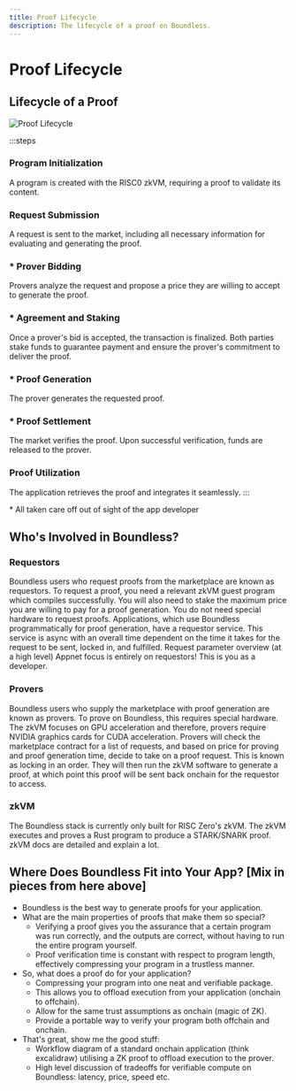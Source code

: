 ```yaml
---
title: Proof Lifecycle
description: The lifecycle of a proof on Boundless.
---
```


# Proof Lifecycle

## Lifecycle of a Proof

![Proof Lifecycle](/boundless_market_diagram.png)

:::steps
### Program Initialization

A program is created with the RISC0 zkVM, requiring a proof to validate its content.

### Request Submission

A request is sent to the market, including all necessary information for evaluating and generating the proof.

### <span class="text-[var(--vocs-color\_textAccent)]">\*</span> Prover Bidding

Provers analyze the request and propose a price they are willing to accept to generate the proof.

### <span class="text-[var(--vocs-color\_textAccent)]">\*</span> Agreement and Staking

Once a prover's bid is accepted, the transaction is finalized. Both parties stake funds to guarantee payment and ensure the prover's commitment to deliver the proof.

### <span class="text-[var(--vocs-color\_textAccent)]">\*</span> Proof Generation

The prover generates the requested proof.

### <span class="text-[var(--vocs-color\_textAccent)]">\*</span> Proof Settlement

The market verifies the proof. Upon successful verification, funds are released to the prover.

### Proof Utilization

The application retrieves the proof and integrates it seamlessly.
:::

<span class="text-[var(--vocs-color\_textAccent)]">\*</span> All taken care off out of sight of the app developer

## Who's Involved in Boundless?

### Requestors

Boundless users who request proofs from the marketplace are known as requestors.
To request a proof, you need a relevant zkVM guest program which compiles successfully.
You will also need to stake the maximum price you are willing to pay for a proof generation.
You do not need special hardware to request proofs.
Applications, which use Boundless programmatically for proof generation, have a requestor service. This service is async with an overall time dependent on the time it takes for the request to be sent, locked in, and fulfilled.
Request parameter overview (at a high level)
Appnet focus is entirely on requestors!
This is you as a developer.

### Provers

Boundless users who supply the marketplace with proof generation are known as provers.
To prove on Boundless, this requires special hardware. The zkVM focuses on GPU acceleration and therefore, provers require NVIDIA graphics cards for CUDA acceleration.
Provers will check the marketplace contract for a list of requests, and based on price for proving and proof generation time, decide to take on a proof request. This is known as locking in an order.
They will then run the zkVM software to generate a proof, at which point this proof will be sent back onchain for the requestor to access.

### zkVM

The Boundless stack is currently only built for RISC Zero's zkVM. The zkVM executes and proves a Rust program to produce a STARK/SNARK proof.
zkVM docs are detailed and explain a lot.

## Where Does Boundless Fit into Your App? \[Mix in pieces from here above]

- Boundless is the best way to generate proofs for your application.
- What are the main properties of proofs that make them so special?
  - Verifying a proof gives you the assurance that a certain program was run correctly, and the outputs are correct, without having to run the entire program yourself.
  - Proof verification time is constant with respect to program length, effectively compressing your program in a trustless manner.
- So, what does a proof do for your application?
  - Compressing your program into one neat and verifiable package.
  - This allows you to offload execution from your application (onchain to offchain).
  - Allow for the same trust assumptions as onchain (magic of ZK).
  - Provide a portable way to verify your program both offchain and onchain.
- That's great, show me the good stuff:
  - Workflow diagram of a standard onchain application (think excalidraw) utilising a ZK proof to offload execution to the prover.
  - High level discussion of tradeoffs for verifiable compute on Boundless: latency, price, speed etc.
